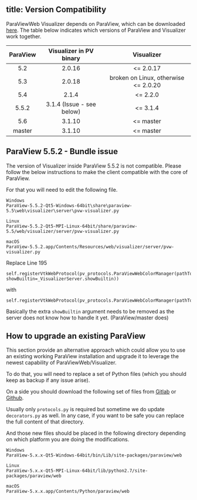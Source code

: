 title: Version Compatibility
---
ParaViewWeb Visualizer depends on ParaView, which can be downloaded [here](http://www.paraview.org/download/).
The table below indicates which versions of ParaView and Visualizer work together.

| ParaView | Visualizer in PV binary   |              Visualizer              |
|:--------:|:-------------------------:|:------------------------------------:|
| 5.2      | 2.0.16                    | <= 2.0.17                            |
| 5.3      | 2.0.18                    | broken on Linux, otherwise <= 2.0.20 |
| 5.4      | 2.1.4                     | <= 2.2.0                             |
| 5.5.2    | 3.1.4 (Issue - see below) | <= 3.1.4                             |
| 5.6      | 3.1.10                    | <= master                            |
| master   | 3.1.10                    | <= master                            |

## ParaView 5.5.2 - Bundle issue

The version of Visualizer inside ParaView 5.5.2 is not compatible. Please follow the below instructions to make the client compatible with the core of ParaView. 

For that you will need to edit the following file.

```
Windows
ParaView-5.5.2-Qt5-Windows-64bit\share\paraview-5.5\web\visualizer\server\pvw-visualizer.py
```

```
Linux
ParaView-5.5.2-Qt5-MPI-Linux-64bit/share/paraview-5.5/web/visualizer/server/pvw-visualizer.py
```

```
macOS
ParaView-5.5.2.app/Contents/Resources/web/visualizer/server/pvw-visualizer.py
```

Replace Line 195
```
self.registerVtkWebProtocol(pv_protocols.ParaViewWebColorManager(pathToColorMaps=_VisualizerServer.colorPalette, showBuiltin=_VisualizerServer.showBuiltin))
```
with
```
self.registerVtkWebProtocol(pv_protocols.ParaViewWebColorManager(pathToColorMaps=_VisualizerServer.colorPalette))
```

Basically the extra `showBuiltin` argument needs to be removed as the server does not know how to handle it yet. (ParaView/master does)

## How to upgrade an existing ParaView

This section provide an alternative approach which could allow you to use an existing working ParaView installation and upgrade it to leverage the newest capability of ParaViewWeb/Visualizer.

To do that, you will need to replace a set of Python files (which you should keep as backup if any issue arise).

On a side you should download the following set of files from [Gitlab](https://gitlab.kitware.com/paraview/paraview/tree/master/Web/Python/paraview/web) or [Github](https://github.com/Kitware/ParaView/tree/master/Web/Python/paraview/web).

Usually only `protocols.py` is required but sometime we do update `decorators.py` as well. In any case, if you want to be safe you can replace the full content of that directory.

And those new files should be placed in the following directory depending on which platform you are doing the modifications.


```
Windows 
ParaView-5.x.x-Qt5-Windows-64bit/bin/Lib/site-packages/paraview/web
```

```
Linux
ParaView-5.x.x-Qt5-MPI-Linux-64bit/lib/python2.7/site-packages/paraview/web
```

```
macOS
ParaView-5.x.x.app/Contents/Python/paraview/web
```
